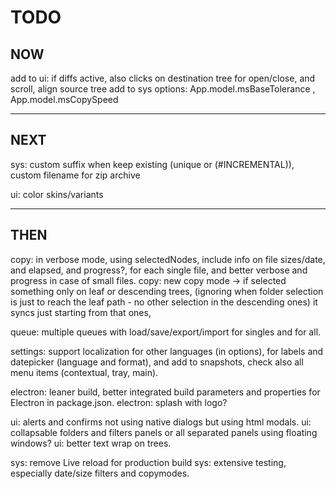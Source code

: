 # TODO

## NOW
add to ui: if diffs active, also clicks on destination tree for open/close, and scroll, align source tree
add to sys options: App.model.msBaseTolerance , App.model.msCopySpeed

---

## NEXT
sys: custom suffix when keep existing (unique or (#INCREMENTAL)), custom filename for zip archive

ui: color skins/variants

---

## THEN
copy: in verbose mode, using selectedNodes, include info on file sizes/date, and elapsed, and progress?, for each single file,
      and better verbose and progress in case of small files.
copy: new copy mode -> if selected something only on leaf or descending trees,
      (ignoring when folder selection is just to reach the leaf path - no other selection in the descending ones) it syncs just starting from that ones,

queue: multiple queues with load/save/export/import for singles and for all.

settings: support localization for other languages (in options), for labels and datepicker (language and format),
          and add to snapshots,
          check also all menu items (contextual, tray, main).

electron: leaner build, better integrated build parameters and properties for Electron in package.json.
electron: splash with logo?

ui: alerts and confirms not using native dialogs but using html modals.
ui: collapsable folders and filters panels or all separated panels using floating windows?
ui: better text wrap on trees.

sys: remove Live reload for production build
sys: extensive testing, especially date/size filters and copymodes.


